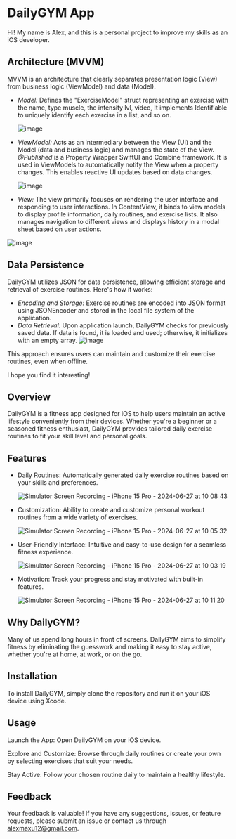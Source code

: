 # DailyGYM App

Hi! My name is Alex, and this is a personal project to improve my skills as an iOS developer. 

## Architecture (MVVM)

MVVM is an architecture that clearly separates presentation logic (View) from business logic (ViewModel) and data (Model). 

- *Model:* Defines the "ExerciseModel" struct representing an exercise with the name, type muscle, the intensity lvl, video, It implements Identifiable to uniquely identify each exercise in a list, and so on.

   ![image](https://github.com/alexmaxu/DalilyGYM/assets/151617333/9c50fa13-42e8-4542-8aaa-6678dad433d8)

- *ViewModel:* Acts as an intermediary between the View (UI) and the Model (data and business logic) and manages the state of the View. *@Published* is a Property Wrapper SwiftUI and Combine framework. It is used in ViewModels to automatically notify the View when a property changes. This enables reactive UI updates based on data changes.
  
   ![image](https://github.com/alexmaxu/DalilyGYM/assets/151617333/c1587e0b-a135-4b7e-b227-88dce9bc2dc3)

- *View:* The view primarily focuses on rendering the user interface and responding to user interactions. In ContentView, it binds to view models to display profile information, daily routines, and exercise lists. It also manages navigation to different views and displays history in a modal sheet based on user actions.

![image](https://github.com/alexmaxu/DalilyGYM/assets/151617333/e6a52067-c9ed-45e7-8950-42cbb03902a2)




## Data Persistence

DailyGYM utilizes JSON for data persistence, allowing efficient storage and retrieval of exercise routines. Here's how it works:

- *Encoding and Storage:* Exercise routines are encoded into JSON format using JSONEncoder and stored in the local file system of the application.
- *Data Retrieval:* Upon application launch, DailyGYM checks for previously saved data. If data is found, it is loaded and used; otherwise, it initializes with an empty array.
![image](https://github.com/alexmaxu/DalilyGYM/assets/151617333/d4a4209f-770d-448a-966b-21de10d443f1)

This approach ensures users can maintain and customize their exercise routines, even when offline.



I hope you find it interesting!

## Overview

DailyGYM is a fitness app designed for iOS to help users maintain an active lifestyle conveniently from their devices. Whether you're a beginner or a seasoned fitness enthusiast, DailyGYM provides tailored daily exercise routines to fit your skill level and personal goals.

## Features

- Daily Routines: Automatically generated daily exercise routines based on your skills and preferences.
  
   ![Simulator Screen Recording - iPhone 15 Pro - 2024-06-27 at 10 08 43](https://github.com/alexmaxu/DalilyGYM/assets/151617333/47e6c0bb-04a1-4fb4-8688-eecd5592b5d2)

- Customization: Ability to create and customize personal workout routines from a wide variety of exercises.
  
   ![Simulator Screen Recording - iPhone 15 Pro - 2024-06-27 at 10 05 32](https://github.com/alexmaxu/DalilyGYM/assets/151617333/9d0cf9b3-a15b-4e80-b385-dbbe62dccfab)

- User-Friendly Interface: Intuitive and easy-to-use design for a seamless fitness experience.
  
   ![Simulator Screen Recording - iPhone 15 Pro - 2024-06-27 at 10 03 19](https://github.com/alexmaxu/DalilyGYM/assets/151617333/18cf7c4f-d658-492f-8f3a-8b63c5602e76)

- Motivation: Track your progress and stay motivated with built-in features.
  
   ![Simulator Screen Recording - iPhone 15 Pro - 2024-06-27 at 10 11 20](https://github.com/alexmaxu/DalilyGYM/assets/151617333/859f2c3e-bc3c-4941-8ff1-b6c674a54cab)

## Why DailyGYM?

Many of us spend long hours in front of screens. DailyGYM aims to simplify fitness by eliminating the guesswork and making it easy to stay active, whether you're at home, at work, or on the go.

## Installation

To install DailyGYM, simply clone the repository and run it on your iOS device using Xcode.

## Usage

Launch the App: Open DailyGYM on your iOS device.

Explore and Customize: Browse through daily routines or create your own by selecting exercises that suit your needs.

Stay Active: Follow your chosen routine daily to maintain a healthy lifestyle.

## Feedback

Your feedback is valuable! If you have any suggestions, issues, or feature requests, please submit an issue or contact us through alexmaxu12@gmail.com.

